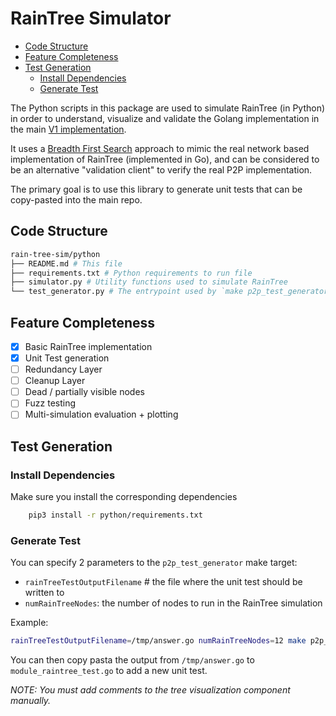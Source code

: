 # RainTree Simulator <!-- omit in toc -->

- [Code Structure](#code-structure)
- [Feature Completeness](#feature-completeness)
- [Test Generation](#test-generation)
  - [Install Dependencies](#install-dependencies)
  - [Generate Test](#generate-test)

The Python scripts in this package are used to simulate RainTree (in Python) in order to understand, visualize and validate the Golang implementation in the main [V1 implementation](https://github.com/pokt-network/pocket).

It uses a [Breadth First Search](https://en.wikipedia.org/wiki/Breadth-first_search) approach to mimic the real network based implementation of RainTree (implemented in Go), and can be considered to be an alternative "validation client" to verify the real P2P implementation.

The primary goal is to use this library to generate unit tests that can be copy-pasted into the main repo.

## Code Structure

```bash
rain-tree-sim/python
├── README.md # This file
├── requirements.txt # Python requirements to run file
├── simulator.py # Utility functions used to simulate RainTree
└── test_generator.py # The entrypoint used by `make p2p_test_generator` to generate RainTree unit tests
```

## Feature Completeness

- [x] Basic RainTree implementation
- [x] Unit Test generation
- [ ] Redundancy Layer
- [ ] Cleanup Layer
- [ ] Dead / partially visible nodes
- [ ] Fuzz testing
- [ ] Multi-simulation evaluation + plotting

## Test Generation

### Install Dependencies

Make sure you install the corresponding dependencies

```bash
    pip3 install -r python/requirements.txt
```

### Generate Test

You can specify 2 parameters to the `p2p_test_generator` make target:

- `rainTreeTestOutputFilename` # the file where the unit test should be written to
- `numRainTreeNodes`: the number of nodes to run in the RainTree simulation

Example:

```bash
rainTreeTestOutputFilename=/tmp/answer.go numRainTreeNodes=12 make p2p_test_generator
```

You can then copy pasta the output from `/tmp/answer.go` to `module_raintree_test.go` to add a new unit test.

_NOTE: You must add comments to the tree visualization component manually._
